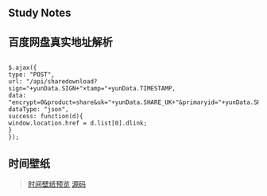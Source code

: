 ## Study Notes

## 百度网盘真实地址解析
<pre><code>
$.ajax({
type: "POST",
url: "/api/sharedownload?sign="+yunData.SIGN+"&timestamp="+yunData.TIMESTAMP,
data: "encrypt=0&product=share&uk="+yunData.SHARE_UK+"&primaryid="+yunData.SHARE_ID+"&fid_list=%5B"+yunData.FS_ID+"%5D",
dataType: "json",
success: function(d){ 
window.location.href = d.list[0].dlink;
}
});
</code></pre>
## 时间壁纸

> [时间壁纸预览](https://n0s1gn.github.io/timepaper)
> [源码](https://github.com/n0s1gn/timepaper)
